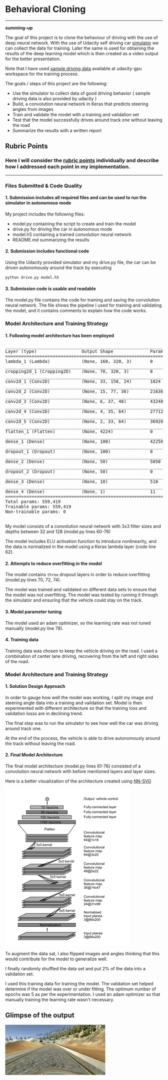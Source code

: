 # **Behavioral Cloning** 

<!-- ### You can use this file as a template for your writeup if you want to submit it as a markdown file, but feel free to use some other method and submit a pdf if you prefer.
-->
---

**summing-up**

The goal of this project is to clone the behaviour of driving with the use of deep neural network. With the use of Udacity self driving car [simulator](https://github.com/udacity/self-driving-car-sim) we can collect the data for training. Later the same is used for obtaining the results of the deep learning model which is then created as a video output for the better presentation.

Note that I have used [sample driving data](https://d17h27t6h515a5.cloudfront.net/topher/2016/December/584f6edd_data/data.zip) available at udacity-gpu workspace for the training process.

The goals / steps of this project are the following:
* Use the simulator to collect data of good driving behavior ( sample driving data is also provided by udacity )
* Build, a convolution neural network in Keras that predicts steering angles from images
* Train and validate the model with a training and validation set
* Test that the model successfully drives around track one without leaving the road
* Summarize the results with a written report


[//]: # (Image References)

[image1]: ./img/Architecture.png "Model Visualization"
[image2]: ./img/video.gif "Simulator Output for the trained model"
<!-- [image3]: ./examples/placeholder_small.png "Recovery Image"
[image4]: ./examples/placeholder_small.png "Recovery Image"
[image5]: ./examples/placeholder_small.png "Recovery Image"
[image6]: ./examples/placeholder_small.png "Normal Image"
[image7]: ./examples/placeholder_small.png "Flipped Image" -->

## Rubric Points
### Here I will consider the [rubric points](https://review.udacity.com/#!/rubrics/432/view) individually and describe how I addressed each point in my implementation.  

---
### Files Submitted & Code Quality

#### 1. Submission includes all required files and can be used to run the simulator in autonomous mode

My project includes the following files:
* model.py containing the script to create and train the model
* drive.py for driving the car in autonomous mode
* model.h5 containing a trained convolution neural network 
* README.md summarizing the results

#### 2. Submission includes functional code
Using the Udacity provided simulator and my drive.py file, the car can be driven autonomously around the track by executing 
```sh
python drive.py model.h5
```

#### 3. Submission code is usable and readable

The model.py file contains the code for training and saving the convolution neural network. The file shows the pipeline I used for training and validating the model, and it contains comments to explain how the code works.

### Model Architecture and Training Strategy

#### 1. Following model architecture has been employed
<pre>
_________________________________________________________________
Layer (type)                 Output Shape              Param #   
=================================================================
lambda_1 (Lambda)            (None, 160, 320, 3)       0         
_________________________________________________________________
cropping2d_1 (Cropping2D)    (None, 70, 320, 3)        0         
_________________________________________________________________
conv2d_1 (Conv2D)            (None, 33, 158, 24)       1824      
_________________________________________________________________
conv2d_2 (Conv2D)            (None, 15, 77, 36)        21636     
_________________________________________________________________
conv2d_3 (Conv2D)            (None, 6, 37, 48)         43248     
_________________________________________________________________
conv2d_4 (Conv2D)            (None, 4, 35, 64)         27712     
_________________________________________________________________
conv2d_5 (Conv2D)            (None, 2, 33, 64)         36928     
_________________________________________________________________
flatten_1 (Flatten)          (None, 4224)              0         
_________________________________________________________________
dense_1 (Dense)              (None, 100)               422500    
_________________________________________________________________
dropout_1 (Dropout)          (None, 100)               0         
_________________________________________________________________
dense_2 (Dense)              (None, 50)                5050      
_________________________________________________________________
dropout_2 (Dropout)          (None, 50)                0         
_________________________________________________________________
dense_3 (Dense)              (None, 10)                510       
_________________________________________________________________
dense_4 (Dense)              (None, 1)                 11        
=================================================================
Total params: 559,419
Trainable params: 559,419
Non-trainable params: 0
_________________________________________________________________
</pre>

My model consists of a convolution neural network with 3x3 filter sizes and depths between 32 and 128 (model.py lines 60-76) 

The model includes ELU activation function to introduce nonlinearity, and the data is normalized in the model using a Keras lambda layer (code line 62).

#### 2. Attempts to reduce overfitting in the model

The model contains `three` dropout layers in order to reduce overfitting (model.py lines 70, 72, 74).

The model was trained and validated on different data sets to ensure that the model was not overfitting. The model was tested by running it through the simulator and ensuring that the vehicle could stay on the track.

#### 3. Model parameter tuning

The model used an adam optimizer, so the learning rate was not tuned manually (model.py line 78).

#### 4. Training data

Training data was chosen to keep the vehicle driving on the road. I used a combination of center lane driving, recovering from the left and right sides of the road.

### Model Architecture and Training Strategy

#### 1. Solution Design Approach

In order to gauge how well the model was working, I split my image and steering angle data into a training and validation set. Model is then experimented with different architecture so that the training loss and validation losss are in declining trend.

The final step was to run the simulator to see how well the car was driving around track one.

At the end of the process, the vehicle is able to drive autonomously around the track without leaving the road.

#### 2. Final Model Architecture

The final model architecture (model.py lines 61-76) consisted of a convolution neural network with before mentioned layers and layer sizes.

Here is a better visualization of the architecture created using [NN-SVG](http://alexlenail.me/NN-SVG/)

![alt text][image1]

To augment the data sat, I also flipped images and angles thinking that this would contribute for the model to generalize well.


I finally randomly shuffled the data set and put 2% of the data into a validation set. 

I used this training data for training the model. The validation set helped determine if the model was over or under fitting. The optimum number of epochs was 5 as per the experimentation. I used an adam optimizer so that manually training the learning rate wasn't necessary.

## Glimpse of the output

![alt text][image2]
